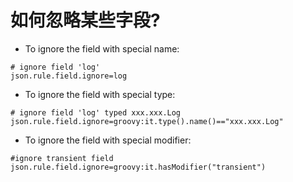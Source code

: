  
# 如何忽略某些字段?

   * To ignore the field with special name:

   ```properties
   # ignore field 'log'
   json.rule.field.ignore=log
   ```
   
   * To ignore the field with special type:

   ```properties
   # ignore field 'log' typed xxx.xxx.Log
   json.rule.field.ignore=groovy:it.type().name()=="xxx.xxx.Log"
   ```
   
   * To ignore the field with special modifier:

   ```properties
   #ignore transient field
   json.rule.field.ignore=groovy:it.hasModifier("transient")
   ```

